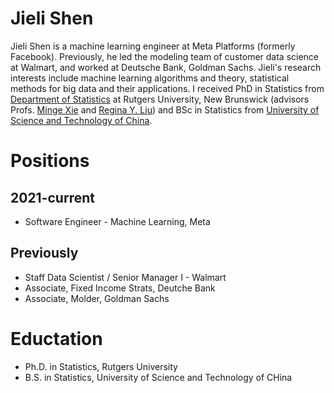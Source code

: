# Jieli Shen

Jieli Shen is a machine learning engineer at Meta Platforms (formerly Facebook). Previously, he led the modeling team of customer data science at Walmart, and worked at Deutsche Bank, Goldman Sachs. Jieli's research interests include machine learning algorithms and theory, statistical methods for big data and their applications. I received PhD in Statistics from <a href="http://stat.rutgers.edu/"> Department of Statistics</a> at Rutgers University, New Brunswick (advisors Profs. <a href="http://www.stat.rutgers.edu/home/mxie/">Minge Xie</a> and <a href="http://www.stat.rutgers.edu/joomlatools-files/docman-files/Liu-CV-05-2015.pdf">Regina Y. Liu</a>) and BSc in Statistics from <a href="http://www.ustc.edu.cn/">University of Science and Technology of China</a>.

# Positions

## 2021-current
* Software Engineer - Machine Learning, Meta
## Previously
* Staff Data Scientist / Senior Manager I - Walmart
* Associate, Fixed Income Strats, Deutche Bank
* Associate, Molder, Goldman Sachs

# Eductation 
* Ph.D. in Statistics, Rutgers University
* B.S. in Statistics, University of Science and Technology of CHina